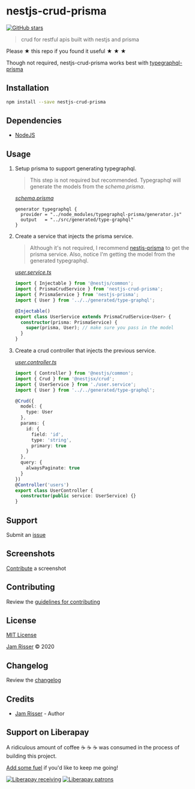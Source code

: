 # nestjs-crud-prisma

[![GitHub stars](https://img.shields.io/github/stars/codejamninja/nestjs-crud-prisma.svg?style=social&label=Stars)](https://github.com/clayrisser/nestjs-crud-prisma)

> crud for restful apis built with nestjs and prisma

Please ★ this repo if you found it useful ★ ★ ★

Though not required, nestjs-crud-prisma works best with [typegraphql-prisma](https://www.npmjs.com/package/type-graphql)

## Installation

```sh
npm install --save nestjs-crud-prisma
```

## Dependencies

- [NodeJS](https://nodejs.org)

## Usage

1. Setup prisma to support generating typegraphql.

   > This step is not required but recommended. Typegraphql will generate the models from the _schema.prisma_.

   _[schema.prisma](example/prisma/schema.prisma)_

   ```
   generator typegraphql {
     provider = "../node_modules/typegraphql-prisma/generator.js"
     output   = "../src/generated/type-graphql"
   }
   ```

2. Create a service that injects the prisma service.

   > Although it's not required, I recommend [nestjs-prisma](https://www.npmjs.com/package/nestjs-prisma) to get the prisma service.
   > Also, notice I'm getting the model from the generated typegraphql.

   _[user.service.ts](example/src/modules/user/user.service.ts)_

   ```ts
   import { Injectable } from '@nestjs/common';
   import { PrismaCrudService } from 'nestjs-crud-prisma';
   import { PrismaService } from 'nestjs-prisma';
   import { User } from '../../generated/type-graphql';

   @Injectable()
   export class UserService extends PrismaCrudService<User> {
     constructor(prisma: PrismaService) {
       super(prisma, User); // make sure you pass in the model
     }
   }
   ```

3. Create a crud controller that injects the previous service.

   _[user.controller.ts](example/src/modules/user/user.controller.ts)_

   ```ts
   import { Controller } from '@nestjs/common';
   import { Crud } from '@nestjsx/crud';
   import { UserService } from './user.service';
   import { User } from '../../generated/type-graphql';

   @Crud({
     model: {
       type: User
     },
     params: {
       id: {
         field: 'id',
         type: 'string',
         primary: true
       }
     },
     query: {
       alwaysPaginate: true
     }
   })
   @Controller('users')
   export class UserController {
     constructor(public service: UserService) {}
   }
   ```

## Support

Submit an [issue](https://github.com/codejamninja/nestjs-crud-prisma/issues/new)

## Screenshots

[Contribute](https://github.com/codejamninja/nestjs-crud-prisma/blob/master/CONTRIBUTING.md) a screenshot

## Contributing

Review the [guidelines for contributing](https://github.com/codejamninja/nestjs-crud-prisma/blob/master/CONTRIBUTING.md)

## License

[MIT License](https://github.com/codejamninja/nestjs-crud-prisma/blob/master/LICENSE)

[Jam Risser](https://codejam.ninja) © 2020

## Changelog

Review the [changelog](https://github.com/codejamninja/nestjs-crud-prisma/blob/master/CHANGELOG.md)

## Credits

- [Jam Risser](https://codejam.ninja) - Author

## Support on Liberapay

A ridiculous amount of coffee ☕ ☕ ☕ was consumed in the process of building this project.

[Add some fuel](https://liberapay.com/codejamninja/donate) if you'd like to keep me going!

[![Liberapay receiving](https://img.shields.io/liberapay/receives/codejamninja.svg?style=flat-square)](https://liberapay.com/codejamninja/donate)
[![Liberapay patrons](https://img.shields.io/liberapay/patrons/codejamninja.svg?style=flat-square)](https://liberapay.com/codejamninja/donate)

